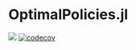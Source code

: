 # OptimalPolicies.jl

[![](https://img.shields.io/badge/docs-stable-blue.svg)](http://Lliillyy.github.io/OptimalPolicies.jl/dev)
[![codecov](https://codecov.io/gh/Lliillyy/OptimalPolicies.jl/branch/main/graph/badge.svg?token=Pfl74tLwJr)](https://codecov.io/gh/Lliillyy/OptimalPolicies.jl)